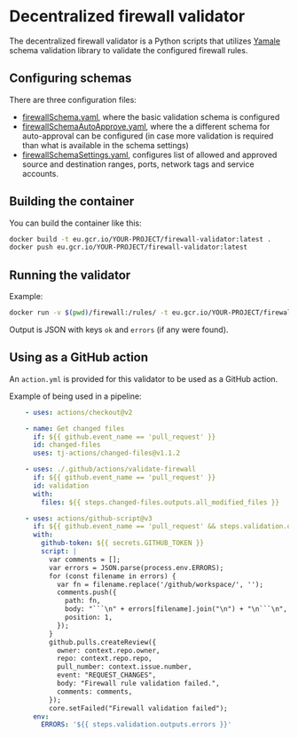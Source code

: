 # Decentralized firewall validator

The decentralized firewall validator is a Python scripts that utilizes [Yamale](https://github.com/23andMe/Yamale) schema
validation library to validate the configured firewall rules. 

## Configuring schemas

There are three configuration files:
- [firewallSchema.yaml](firewallSchema.yaml), where the basic validation schema is configured
- [firewallSchemaAutoApprove.yaml](firewallSchemaAutoApprove.yaml), where the a different schema for auto-approval
  can be configured (in case more validation is required than what is available in the schema settings)
- [firewallSchemaSettings.yaml](firewallSchemaSettings.yaml), configures list of allowed and approved 
  source and destination ranges, ports, network tags and service accounts.

## Building the container

You can build the container like this:

```sh
docker build -t eu.gcr.io/YOUR-PROJECT/firewall-validator:latest .
docker push eu.gcr.io/YOUR-PROJECT/firewall-validator:latest 
```

## Running the validator

Example:

```sh
docker run -v $(pwd)/firewall:/rules/ -t eu.gcr.io/YOUR-PROJECT/firewall-validator:latest
```

Output is JSON with keys `ok` and `errors` (if any were found).

## Using as a GitHub action

An `action.yml` is provided for this validator to be used as a GitHub action.

Example of being used in a pipeline:

```yaml
    - uses: actions/checkout@v2

    - name: Get changed files
      if: ${{ github.event_name == 'pull_request' }}
      id: changed-files
      uses: tj-actions/changed-files@v1.1.2

    - uses: ./.github/actions/validate-firewall
      if: ${{ github.event_name == 'pull_request' }}
      id: validation
      with:
        files: ${{ steps.changed-files.outputs.all_modified_files }}

    - uses: actions/github-script@v3
      if: ${{ github.event_name == 'pull_request' && steps.validation.outputs.ok != 'true' }}
      with:
        github-token: ${{ secrets.GITHUB_TOKEN }}
        script: |          
          var comments = [];
          var errors = JSON.parse(process.env.ERRORS);
          for (const filename in errors) {
            var fn = filename.replace('/github/workspace/', '');
            comments.push({
              path: fn,
              body: "```\n" + errors[filename].join("\n") + "\n```\n",
              position: 1,
            });
          }
          github.pulls.createReview({
            owner: context.repo.owner,
            repo: context.repo.repo,
            pull_number: context.issue.number,
            event: "REQUEST_CHANGES",
            body: "Firewall rule validation failed.",
            comments: comments,
          });
          core.setFailed("Firewall validation failed");
      env:
        ERRORS: '${{ steps.validation.outputs.errors }}'
```
